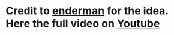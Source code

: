 # Credit to [enderman](https://enderman.ch) for the idea. Here the full video on [Youtube](https://www.youtube.com/watch?v=SD_bg2VRTAc&t=350s)  
